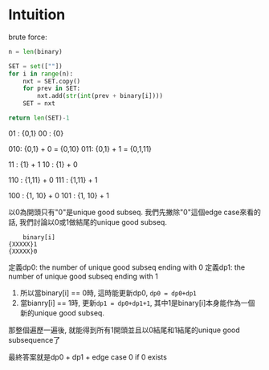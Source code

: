 # Intuition

brute force:
```py
n = len(binary)

SET = set([""])
for i in range(n):
    nxt = SET.copy()
    for prev in SET:
        nxt.add(str(int(prev + binary[i])))
    SET = nxt

return len(SET)-1
```

01 : {0,1}
00 : {0}

010: {0,1} + 0 = {0,10}
011: {0,1} + 1 = {0,1,11}

11 : {1} + 1
10 : {1} + 0

110 : {1,11} + 0
111 : {1,11} + 1

100 : {1, 10} + 0
101 : {1, 10} + 1

以0為開頭只有"0"是unique good subseq.
我們先撇除"0"這個edge case來看的話, 我們討論以0或1做結尾的unique good subseq.

```
    binary[i]
{XXXXX}1
{XXXXX}0
```

定義dp0: the number of unique good subseq ending with 0
定義dp1: the number of unique good subseq ending with 1

1. 所以當binary[i] == 0時, 這時能更新dp0, `dp0 = dp0+dp1`
2. 當bianry[i] == 1時, 更新`dp1 = dp0+dp1+1`, 其中1是binary[i]本身能作為一個新的unique good subseq.

那整個遍歷一遍後, 就能得到所有1開頭並且以0結尾和1結尾的unique good subsequence了

最終答案就是dp0 + dp1 + edge case 0 if 0 exists
